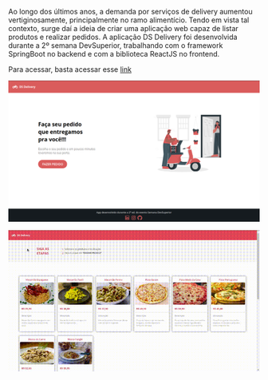 Ao longo dos últimos anos, a demanda por serviços de delivery aumentou vertiginosamente, principalmente no ramo alimentício. Tendo em vista tal contexto, surge daí a ideia de criar uma aplicação web capaz de listar produtos e realizar pedidos. A aplicação DS Delivery foi desenvolvida durante a 2º semana DevSuperior, trabalhando com o framework SpringBoot no backend e com a biblioteca ReactJS no frontend.

Para acessar, basta acessar esse [link](sds2-ex.netlify.app)

![](assets/telaInicial.png)

![](assets/video_demo.gif)
